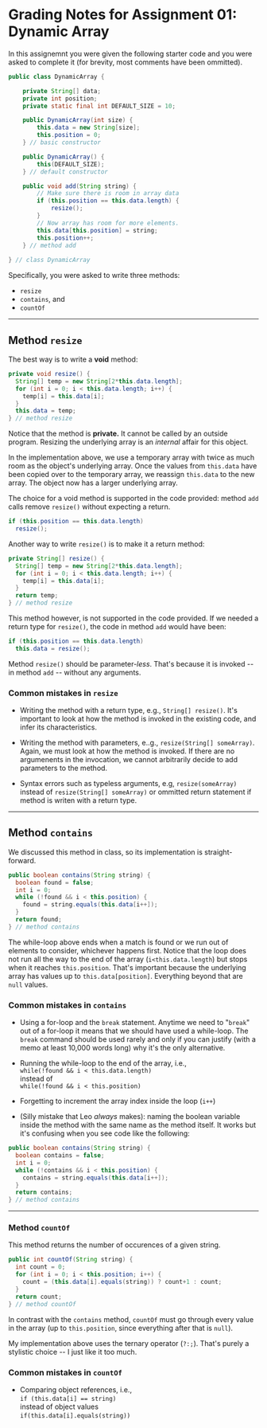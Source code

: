 # Grading Notes for Assignment 01: Dynamic Array

In this assignemnt you were given the following starter code and you were asked to complete it (for brevity, most comments have been ommitted).

```java
public class DynamicArray {

    private String[] data;
    private int position;
    private static final int DEFAULT_SIZE = 10;

    public DynamicArray(int size) {
        this.data = new String[size];
        this.position = 0;
    } // basic constructor

    public DynamicArray() {
        this(DEFAULT_SIZE);
    } // default constructor

    public void add(String string) {
        // Make sure there is room in array data
        if (this.position == this.data.length) {
            resize();
        }
        // Now array has room for more elements.
        this.data[this.position] = string;
        this.position++;
    } // method add
    
} // class DynamicArray
```
Specifically, you were asked to write three methods:

* `resize`
* `contains`, and
* `countOf`

---

## Method `resize`

The best way is to write a **void** method:

```java
private void resize() {
  String[] temp = new String[2*this.data.length];
  for (int i = 0; i < this.data.length; i++) {
    temp[i] = this.data[i];
  }
  this.data = temp;
} // method resize
```
Notice that the method is **private.** It cannot be called by an outside program. Resizing the underlying array is an *internal* affair for this object.

In the implementation above, we use a temporary array with twice as much room as the object's underlying array. Once the values from `this.data` have been copied over to the temporary array, we reassign `this.data` to the new array. The object now has a larger underlying array.

The choice for a void method is supported in the code provided: method `add` calls remove `resize()` without expecting a return.

```java
if (this.position == this.data.length)
  resize();
```


Another way to write `resize()` is to make it a return method:

```java
private String[] resize() {
  String[] temp = new String[2*this.data.length];
  for (int i = 0; i < this.data.length; i++) {
    temp[i] = this.data[i];
  }
  return temp;
} // method resize
```

This method however, is not supported in the code provided. If we needed a return type for `resize()`, the code in method `add` would have been:
```java
if (this.position == this.data.length)
  this.data = resize();
```

Method `resize()` should be parameter-*less*. That's because it is invoked -- in method `add` -- without any arguments. 



### Common mistakes in `resize`

* Writing the method with a return type, e.g., `String[] resize()`. It's important to look at how the method is invoked in the existing code, and infer its characteristics.

* Writing the method with parameters, e..g., `resize(String[] someArray)`. Again, we must look at how the method is invoked. If there are no argumenents in the invocation, we cannot arbitrarily decide to add parameters to the method.

* Syntax errors such as typeless arguments, e.g, `resize(someArray)` instead of `resize(String[] someArray)` or ommitted return statement if method is writen with a return type. 

---

## Method `contains`

We discussed this method in class, so its implementation is straight-forward.

```java
public boolean contains(String string) {
  boolean found = false;
  int i = 0;
  while (!found && i < this.position) {
    found = string.equals(this.data[i++]);
  }
  return found;
} // method contains
```
The while-loop above ends when a match is found or we run out of elements to consider, whichever happens first. Notice that the loop does not run all the way to the end of the array (`i<this.data.length`) but stops when it reaches `this.position`. That's important because the underlying array has values up to `this.data[position]`. Everything beyond that are `null` values.


### Common mistakes in `contains`

* Using a for-loop and the `break` statement. Anytime we need to "`break`" out of a for-loop it means that we should have used a while-loop. The `break` command should be used rarely and only if you can justify (with a memo at least 10,000 words long) why it's the only alternative.

* Running the while-loop to the end of the array, i.e.,<br/>
``while(!found && i < this.data.length)``<br/>
instead of <br/>
``while(!found && i < this.position)``

* Forgetting to increment the array index inside the loop (`i++`)

* (Silly mistake that Leo *always* makes): naming the boolean variable inside the method with the same name as the method itself. It works but it's confusing when you see code like the following:
```java
public boolean contains(String string) {
  boolean contains = false;
  int i = 0;
  while (!contains && i < this.position) {
    contains = string.equals(this.data[i++]);
  }
  return contains;
} // method contains
```


---

### Method `countOf`

This method returns the number of occurences of a given string.

```java
public int countOf(String string) {
  int count = 0;
  for (int i = 0; i < this.position; i++) {
    count = (this.data[i].equals(string)) ? count+1 : count;
  }
  return count;
} // method countOf
```
In contrast with the `contains` method, `countOf` must go through every value in the array (up to `this.position`, since everything after that is `null`).

My implementation above uses the ternary operator (`?:;`). That's purely a stylistic choice -- I just like it too much.


### Common mistakes in `countOf`

* Comparing object references, i.e.,<br/>
``if (this.data[i] == string)``<br/>
instead of object values<br/>
``if(this.data[i].equals(string))``
